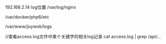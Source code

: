 192.168.2.14 log位置
/var/log/nginx

/var/docker/php6/etc

/var/www/joywok/logs

//查看access.log文件中某个关键字的相关log记录
cat access.log | grep /api/...